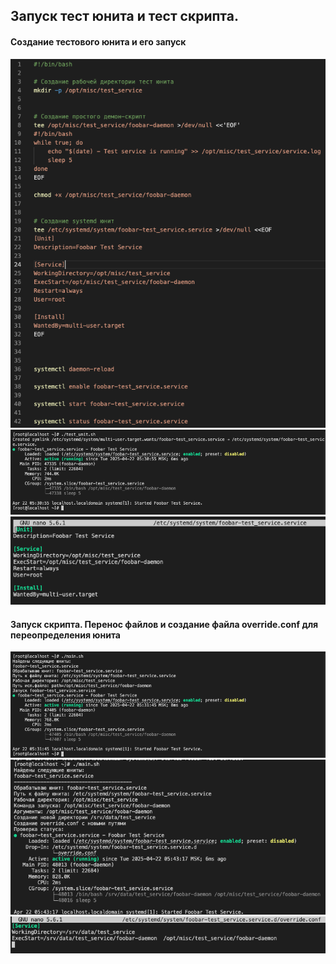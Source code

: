 ## Запуск тест юнита и тест скрипта.

#### Создание тестового юнита и его запуск
![](./photo/1.png)
![](./photo/2.png)
![](./photo/4.png)

#### Запуск скрипта. Перенос файлов и создание файла override.conf для переопределения юнита
![](./photo/3.png)
![](./photo/5.png)
![](./photo/6.png)